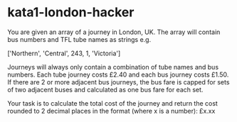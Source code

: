 # kata1-london-hacker
You are given an array of a journey in London, UK. The array will contain bus numbers and TFL tube names as strings e.g.

['Northern', 'Central', 243, 1, 'Victoria']

Journeys will always only contain a combination of tube names and bus numbers. Each tube journey costs £2.40 and each bus journey costs £1.50. If there are 2 or more adjacent bus journeys, the bus fare is capped for sets of two adjacent buses and calculated as one bus fare for each set.

Your task is to calculate the total cost of the journey and return the cost rounded to 2 decimal places in the format (where x is a number): £x.xx
